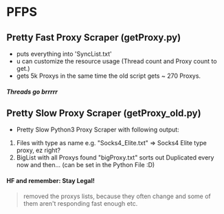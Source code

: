 # PFPS
## Pretty Fast Proxy Scraper (getProxy.py)
- puts everything into 'SyncList.txt'
- u can customize the resource usage (Thread count and Proxy count to get.)
- gets 5k Proxys in the same time the old script gets ~ 270 Proxys.

##### Threads go brrrrr

## Pretty Slow Proxy Scraper (getProxy_old.py)
- Pretty Slow Python3 Proxy Scraper with following output:
 
1. Files with type as name e.g. "Socks4_Elite.txt" => Socks4 Elite type proxy, ez right?
2. BigList with all Proxys found "bigProxy.txt" sorts out Duplicated every now and then... (can be set in the Python File :D)

#### HF and remember: Stay Legal!

> removed the proxys lists, because they often change and some of them aren't responding fast enough etc.
